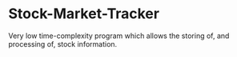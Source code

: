 # Stock-Market-Tracker
Very low time-complexity program which allows the storing of, and processing of, stock information. 

